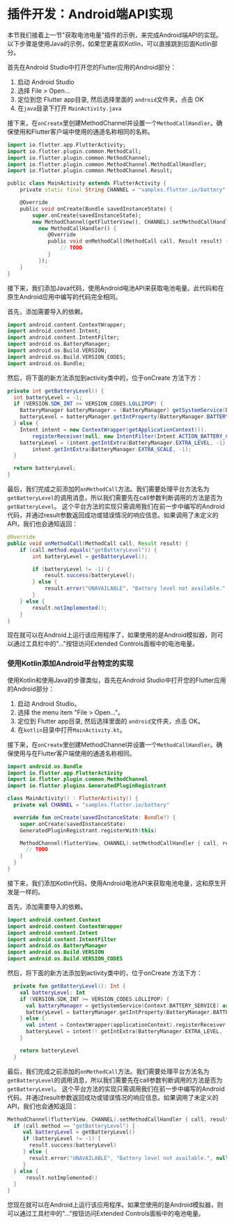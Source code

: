 

# 插件开发：Android端API实现

本节我们接着上一节"获取电池电量"插件的示例，来完成Android端API的实现。以下步骤是使用Java的示例，如果您更喜欢Kotlin，可以直接跳到后面Kotlin部分。

首先在Android Studio中打开您的Flutter应用的Android部分：

1. 启动 Android Studio
2. 选择 File > Open…
3. 定位到您 Flutter app目录, 然后选择里面的 `android`文件夹，点击 OK
4. 在`java`目录下打开 `MainActivity.java`

接下来，在`onCreate`里创建MethodChannel并设置一个`MethodCallHandler`。确保使用和Flutter客户端中使用的通道名称相同的名称。

```dart
import io.flutter.app.FlutterActivity;
import io.flutter.plugin.common.MethodCall;
import io.flutter.plugin.common.MethodChannel;
import io.flutter.plugin.common.MethodChannel.MethodCallHandler;
import io.flutter.plugin.common.MethodChannel.Result;

public class MainActivity extends FlutterActivity {
    private static final String CHANNEL = "samples.flutter.io/battery";

    @Override
    public void onCreate(Bundle savedInstanceState) {
        super.onCreate(savedInstanceState);
        new MethodChannel(getFlutterView(), CHANNEL).setMethodCallHandler(
          new MethodCallHandler() {
             @Override
             public void onMethodCall(MethodCall call, Result result) {
                 // TODO
             }
          });
    }
}
```

接下来，我们添加Java代码，使用Android电池API来获取电池电量。此代码和在原生Android应用中编写的代码完全相同。

首先，添加需要导入的依赖。

```dart
import android.content.ContextWrapper;
import android.content.Intent;
import android.content.IntentFilter;
import android.os.BatteryManager;
import android.os.Build.VERSION;
import android.os.Build.VERSION_CODES;
import android.os.Bundle;
```

然后，将下面的新方法添加到activity类中的，位于onCreate 方法下方：

```java
private int getBatteryLevel() {
  int batteryLevel = -1;
  if (VERSION.SDK_INT >= VERSION_CODES.LOLLIPOP) {
    BatteryManager batteryManager = (BatteryManager) getSystemService(BATTERY_SERVICE);
    batteryLevel = batteryManager.getIntProperty(BatteryManager.BATTERY_PROPERTY_CAPACITY);
  } else {
    Intent intent = new ContextWrapper(getApplicationContext()).
        registerReceiver(null, new IntentFilter(Intent.ACTION_BATTERY_CHANGED));
    batteryLevel = (intent.getIntExtra(BatteryManager.EXTRA_LEVEL, -1) * 100) /
        intent.getIntExtra(BatteryManager.EXTRA_SCALE, -1);
  }

  return batteryLevel;
}
```

最后，我们完成之前添加的`onMethodCall`方法。我们需要处理平台方法名为`getBatteryLevel`的调用消息，所以我们需要先在call参数判断调用的方法是否为`getBatteryLevel`。 这个平台方法的实现只需调用我们在前一步中编写的Android代码，并通过result参数返回成功或错误情况的响应信息。如果调用了未定义的API，我们也会通知返回：

```java
@Override
public void onMethodCall(MethodCall call, Result result) {
    if (call.method.equals("getBatteryLevel")) {
        int batteryLevel = getBatteryLevel();

        if (batteryLevel != -1) {
            result.success(batteryLevel);
        } else {
            result.error("UNAVAILABLE", "Battery level not available.", null);
        }
    } else {
        result.notImplemented();
    }
}  
```

现在就可以在Android上运行该应用程序了，如果使用的是Android模拟器，则可以通过工具栏中的"..."按钮访问Extended Controls面板中的电池电量。

### 使用Kotlin添加Android平台特定的实现

使用Kotlin和使用Java的步骤类似，首先在Android Studio中打开您的Flutter应用的Android部分：

1. 启动 Android Studio。
2. 选择 the menu item "File > Open…"。
3. 定位到 Flutter app目录, 然后选择里面的 `android`文件夹，点击 OK。
4. 在`kotlin`目录中打开`MainActivity.kt`。

接下来，在`onCreate`里创建MethodChannel并设置一个`MethodCallHandler`。确保使用与在Flutter客户端使用的通道名称相同。

```kotlin
import android.os.Bundle
import io.flutter.app.FlutterActivity
import io.flutter.plugin.common.MethodChannel
import io.flutter.plugins.GeneratedPluginRegistrant

class MainActivity() : FlutterActivity() {
  private val CHANNEL = "samples.flutter.io/battery"

  override fun onCreate(savedInstanceState: Bundle?) {
    super.onCreate(savedInstanceState)
    GeneratedPluginRegistrant.registerWith(this)

    MethodChannel(flutterView, CHANNEL).setMethodCallHandler { call, result ->
      // TODO
    }
  }
}
```

接下来，我们添加Kotlin代码，使用Android电池API来获取电池电量，这和原生开发是一样的。

首先，添加需要导入的依赖。

```kotlin
import android.content.Context
import android.content.ContextWrapper
import android.content.Intent
import android.content.IntentFilter
import android.os.BatteryManager
import android.os.Build.VERSION
import android.os.Build.VERSION_CODES
```

然后，将下面的新方法添加到activity类中的，位于onCreate 方法下方：

```kotlin
  private fun getBatteryLevel(): Int {
    val batteryLevel: Int
    if (VERSION.SDK_INT >= VERSION_CODES.LOLLIPOP) {
      val batteryManager = getSystemService(Context.BATTERY_SERVICE) as BatteryManager
      batteryLevel = batteryManager.getIntProperty(BatteryManager.BATTERY_PROPERTY_CAPACITY)
    } else {
      val intent = ContextWrapper(applicationContext).registerReceiver(null, IntentFilter(Intent.ACTION_BATTERY_CHANGED))
      batteryLevel = intent!!.getIntExtra(BatteryManager.EXTRA_LEVEL, -1) * 100 / intent.getIntExtra(BatteryManager.EXTRA_SCALE, -1)
    }

    return batteryLevel
  }
```

最后，我们完成之前添加的`onMethodCall`方法。我们需要处理平台方法名为`getBatteryLevel`的调用消息，所以我们需要先在call参数判断调用的方法是否为`getBatteryLevel`。 这个平台方法的实现只需调用我们在前一步中编写的Android代码，并通过result参数返回成功或错误情况的响应信息。如果调用了未定义的API，我们也会通知返回：
​           
```kotlin
MethodChannel(flutterView, CHANNEL).setMethodCallHandler { call, result ->
  if (call.method == "getBatteryLevel") {
     val batteryLevel = getBatteryLevel()
     if (batteryLevel != -1) {
       result.success(batteryLevel)
     } else {
       result.error("UNAVAILABLE", "Battery level not available.", null)
     }
  } else {
      result.notImplemented()
  }
}
```

您现在就可以在Android上运行该应用程序。如果您使用的是Android模拟器，则可以通过工具栏中的"..."按钮访问Extended Controls面板中的电池电量。

